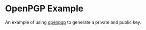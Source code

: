 # OpenPGP Example

An example of using [openpgp](https://www.openpgp.org/) to generate a private and public key.
